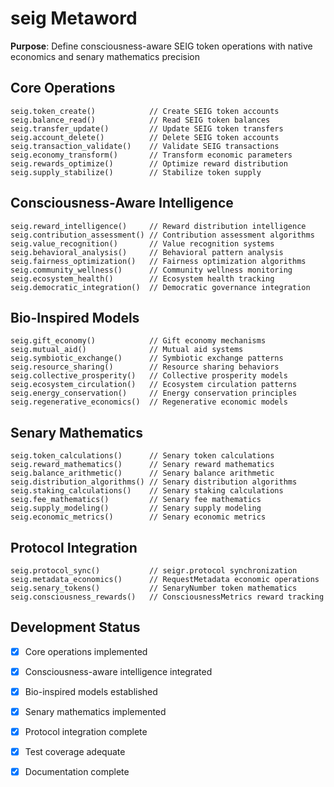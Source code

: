 # seig Metaword

**Purpose**: Define consciousness-aware SEIG token operations with native economics and senary mathematics precision

## Core Operations

```hyphos
seig.token_create()            // Create SEIG token accounts
seig.balance_read()            // Read SEIG token balances
seig.transfer_update()         // Update SEIG token transfers
seig.account_delete()          // Delete SEIG token accounts
seig.transaction_validate()    // Validate SEIG transactions
seig.economy_transform()       // Transform economic parameters
seig.rewards_optimize()        // Optimize reward distribution
seig.supply_stabilize()        // Stabilize token supply
```

## Consciousness-Aware Intelligence

```hyphos
seig.reward_intelligence()     // Reward distribution intelligence
seig.contribution_assessment() // Contribution assessment algorithms
seig.value_recognition()       // Value recognition systems
seig.behavioral_analysis()     // Behavioral pattern analysis
seig.fairness_optimization()   // Fairness optimization algorithms
seig.community_wellness()      // Community wellness monitoring
seig.ecosystem_health()        // Ecosystem health tracking
seig.democratic_integration()  // Democratic governance integration
```

## Bio-Inspired Models

```hyphos
seig.gift_economy()            // Gift economy mechanisms
seig.mutual_aid()              // Mutual aid systems
seig.symbiotic_exchange()      // Symbiotic exchange patterns
seig.resource_sharing()        // Resource sharing behaviors
seig.collective_prosperity()   // Collective prosperity models
seig.ecosystem_circulation()   // Ecosystem circulation patterns
seig.energy_conservation()     // Energy conservation principles
seig.regenerative_economics()  // Regenerative economic models
```

## Senary Mathematics

```hyphos
seig.token_calculations()      // Senary token calculations
seig.reward_mathematics()      // Senary reward mathematics
seig.balance_arithmetic()      // Senary balance arithmetic
seig.distribution_algorithms() // Senary distribution algorithms
seig.staking_calculations()    // Senary staking calculations
seig.fee_mathematics()         // Senary fee mathematics
seig.supply_modeling()         // Senary supply modeling
seig.economic_metrics()        // Senary economic metrics
```

## Protocol Integration

```hyphos
seig.protocol_sync()           // seigr.protocol synchronization
seig.metadata_economics()      // RequestMetadata economic operations
seig.senary_tokens()           // SenaryNumber token mathematics
seig.consciousness_rewards()   // ConsciousnessMetrics reward tracking
```

## Development Status

- [x] Core operations implemented
- [x] Consciousness-aware intelligence integrated
- [x] Bio-inspired models established
- [x] Senary mathematics implemented
- [x] Protocol integration complete
- [x] Test coverage adequate
- [x] Documentation complete

